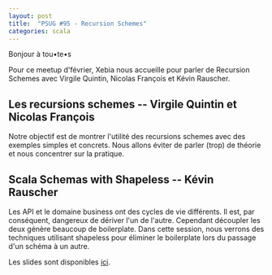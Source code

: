 ```yaml
---
layout: post
title:  "PSUG #95 - Recursion Schemes"
categories: scala
---
```

Bonjour à tou•te•s

Pour ce meetup d'février, Xebia nous accueille pour parler de Recursion Schemes avec Virgile Quintin, Nicolas François et Kévin Rauscher.


## Les recursions schemes -- Virgile Quintin et Nicolas François

Notre objectif est de montrer l'utilité des recursions schemes avec des exemples simples et concrets. Nous allons éviter de parler (trop) de théorie et nous concentrer sur la pratique.


## Scala Schemas with Shapeless -- Kévin Rauscher

Les API et le domaine business ont des cycles de vie différents. Il est, par conséquent, dangereux de dériver l'un de l'autre. Cependant découpler les deux génère beaucoup de boilerplate. Dans cette session, nous verrons des techniques utilisant shapeless pour éliminer le boilerplate lors du passage d'un schéma à un autre.

Les slides sont disponibles [ici](https://blog.tomahna.fr/slide/scala-schema-wshapeless/).
